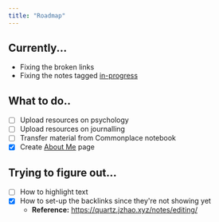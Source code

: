 ```yaml
---
title: "Roadmap"
---
```


## Currently...
- Fixing the broken links
- Fixing the notes tagged [in-progress](notes/por/in-progress.md)

## What to do..
- [ ] Upload resources on psychology
- [ ] Upload resources on journalling
- [ ] Transfer material from Commonplace notebook
- [x] Create [About Me](notes/home/about.md) page

## Trying to figure out...
- [ ] How to highlight text
- [x] How to set-up the backlinks since they're not showing yet
	- **Reference:** https://quartz.jzhao.xyz/notes/editing/
